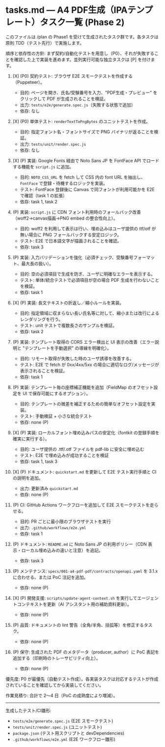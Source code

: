 # tasks.md — A4 PDF生成（IPAテンプレート）タスク一覧 (Phase 2)

このファイルは /plan の Phase1 を受けて生成されたタスク群です。各タスクは原則 TDD（テスト先行）で実施します。

順序と依存性の方針: まず契約/自動化テストを用意し（P0）、それが失敗することを確認した上で実装を進めます。並列実行可能な独立タスクは [P] を付けます。

1. [X] (P0) 契約テスト: ブラウザ E2E スモークテストを作成する（Puppeteer）。
   - 目的: ページを開き、氏名/受験番号を入力、"PDF生成・プレビュー" をクリックして PDF が生成されることを検証。
   - 出力: `tests/e2e/generate.spec.js`（失敗する状態で追加）
   - 依存: なし

2. [X] (P0) 単体テスト: `renderTextToPngBytes` のユニットテストを作成。
   - 目的: 指定フォント名・フォントサイズで PNG バイナリが返ることを検証。
   - 出力: `tests/unit/render.spec.js`
   - 依存: なし

3. [X] (P) 実装: Google Fonts 経由で Noto Sans JP を FontFace API でロードする機能を `script.js` に追加。
   - 目的: `NOTO_CSS_URL` を fetch して CSS 内の font URL を抽出し、`FontFace` で登録・待機するロジックを実装。
   - テスト: FontFace 登録後に Canvas で同フォントが利用可能かを E2E で確認（task 1 の拡張）
   - 依存: task 1, task 2

4. (P) 実装: `script.js` に CDN フォント利用時のフォールバック改善（woff2→canvas描画→PNG embed の整合性向上）。
   - 目的: woff2 を利用して表示は行い、埋め込みはユーザ提供の ttf/otf が無い場合に PNG フォールバックする安定ロジック。
   - テスト: E2E で日本語文字が描画されることを確認。
   - 依存: task 3

5. (P) 実装: 入力バリデーションを強化（必須チェック、受験番号フォーマット、最大長の扱い）。
   - 目的: 空の必須項目で生成を防ぎ、ユーザに明確なエラーを表示する。
   - テスト: 単体/統合テストで必須項目が空の場合 PDF 生成を行わないことを検証。
   - 依存: task 1

6. [X] (P) 実装: 長文テキストの折返し／縮小ルールを実装。
   - 目的: 指定領域に収まらない長い氏名等に対して、縮小または改行によるレンダリングを行う。
   - テスト: unit テストで複数長さのサンプルを検証。
   - 依存: task 2

7. (P) 実装: テンプレート取得の CORS エラー検出と UI 表示の改善（エラー説明と "テンプレートを手動選択" の導線を明確化）。
   - 目的: リモート取得が失敗した時のユーザ誘導を改善する。
   - テスト: E2E で fetch が 0xx/4xx/5xx の場合に適切なログ/メッセージが表示されることを検証。
   - 依存: task 1

8. (P) 実装: テンプレート毎の座標補正機能を追加（FieldMap のオフセット設定を UI で保存可能にするオプション）。
   - 目的: テンプレートの微差を補正するための簡単なオフセット設定を実装。
   - テスト: 手動検証 + 小さな統合テスト
   - 依存: none (P)

9. [X] (P) 実装: ローカルフォント埋め込みパスの安定化（fontkit の登録手順を確実に実行する）。
   - 目的: ユーザ提供の .ttf/.otf ファイルを pdf-lib に安全に埋め込む
   - テスト: E2E で埋め込みが成功することを検証
   - 依存: task 1, task 3

10. [X] (P) ドキュメント: `quickstart.md` を更新して E2E テスト実行手順と CI の説明を追加。
    - 出力: 更新済み `quickstart.md`
    - 依存: none (P)

11. (P) CI: GitHub Actions ワークフローを追加して E2E スモークテストを走らせる。
    - 目的: PR ごとに最小限のブラウザテストを実行
    - 出力: `.github/workflows/e2e.yml`
    - 依存: task 1

12. (P) ドキュメント: `README.md` に Noto Sans JP の利用ポリシー（CDN 表示・ローカル埋め込みの違いと注意）を追記。
    - 依存: task 3

13. (P) メンテナンス: `specs/001-a4-pdf-pdf/contracts/openapi.yaml` を 3.1.x に合わせる、または PoC 注記を追加。
    - 依存: none (P)

14. [X] (P) 開発支援: `scripts/update-agent-context.sh` を実行してエージェントコンテキストを更新（AI アシスタント用の補助資料更新）。
    - 依存: none (P)

15. (P) 品質: ドキュメントの lint 警告（全角/半角、括弧等）を修正するタスク。
    - 依存: none (P)

16. (P) 保守: 生成された PDF のメタデータ（producer, author）に PoC 表記を追加する（印刷時のトレーサビリティ向上）。
    - 依存: none (P)


優先度: P0 が最優先（自動テスト作成）。各実装タスクは対応するテストが作成されていることを確認してから実装してください。

作業見積り: 合計で 2〜4 日（PoC の成熟度により増減）。

   ---
   生成したテスト/CI雛形:
   - `tests/e2e/generate.spec.js` (E2E スモークテスト)
   - `tests/unit/render.spec.js` (ユニットテスト)
   - `package.json` (テスト用スクリプトと devDependencies)
   - `.github/workflows/e2e.yml` (E2E ワークフロー雛形)
